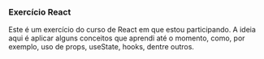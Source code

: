 ### Exercício React

Este é um exercício do curso de React em que estou participando. A ideia aqui é aplicar alguns conceitos que aprendi até o momento, como, por exemplo, uso de props, useState, hooks, dentre outros.

